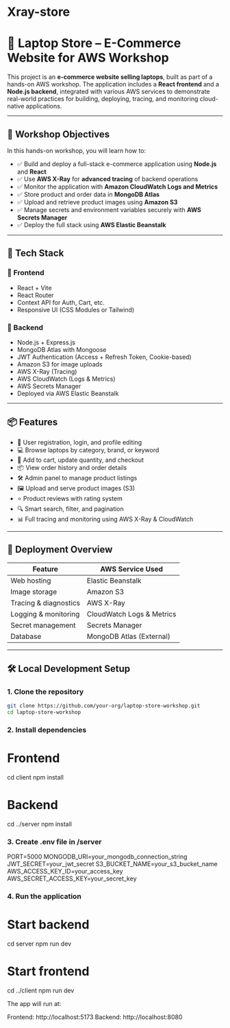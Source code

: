 ﻿# Xray-store
# 🛒 Laptop Store – E-Commerce Website for AWS Workshop

This project is an **e-commerce website selling laptops**, built as part of a hands-on AWS workshop. The application includes a **React frontend** and a **Node.js backend**, integrated with various AWS services to demonstrate real-world practices for building, deploying, tracing, and monitoring cloud-native applications.

---

## 🎯 Workshop Objectives

In this hands-on workshop, you will learn how to:

- ✅ Build and deploy a full-stack e-commerce application using **Node.js** and **React**
- ✅ Use **AWS X-Ray** for **advanced tracing** of backend operations
- ✅ Monitor the application with **Amazon CloudWatch Logs and Metrics**
- ✅ Store product and order data in **MongoDB Atlas**
- ✅ Upload and retrieve product images using **Amazon S3**
- ✅ Manage secrets and environment variables securely with **AWS Secrets Manager**
- ✅ Deploy the full stack using **AWS Elastic Beanstalk**

---

## 🧱 Tech Stack

### 🔹 Frontend

- React + Vite
- React Router
- Context API for Auth, Cart, etc.
- Responsive UI (CSS Modules or Tailwind)

### 🔹 Backend

- Node.js + Express.js
- MongoDB Atlas with Mongoose
- JWT Authentication (Access + Refresh Token, Cookie-based)
- Amazon S3 for image uploads
- AWS X-Ray (Tracing)
- AWS CloudWatch (Logs & Metrics)
- AWS Secrets Manager
- Deployed via AWS Elastic Beanstalk

---

## 📦 Features

- 👤 User registration, login, and profile editing  
- 💻 Browse laptops by category, brand, or keyword  
- 🧺 Add to cart, update quantity, and checkout  
- 📦 View order history and order details  
- 🛠️ Admin panel to manage product listings  
- 🖼️ Upload and serve product images (S3)  
- ⭐ Product reviews with rating system  
- 🔍 Smart search, filter, and pagination  
- 📊 Full tracing and monitoring using AWS X-Ray & CloudWatch  

---

## 🚀 Deployment Overview

| Feature                 | AWS Service Used         |
|------------------------|--------------------------|
| Web hosting            | Elastic Beanstalk        |
| Image storage          | Amazon S3                |
| Tracing & diagnostics  | AWS X-Ray                |
| Logging & monitoring   | CloudWatch Logs & Metrics|
| Secret management      | Secrets Manager          |
| Database               | MongoDB Atlas (External) |

---

## 🛠️ Local Development Setup

### 1. Clone the repository

```bash
git clone https://github.com/your-org/laptop-store-workshop.git
cd laptop-store-workshop
```

### 2. Install dependencies
# Frontend
cd client
npm install

# Backend
cd ../server
npm install

### 3. Create .env file in /server
PORT=5000
MONGODB_URI=your_mongodb_connection_string
JWT_SECRET=your_jwt_secret
S3_BUCKET_NAME=your_s3_bucket_name
AWS_ACCESS_KEY_ID=your_access_key
AWS_SECRET_ACCESS_KEY=your_secret_key

### 4. Run the application
# Start backend
cd server
npm run dev

# Start frontend
cd ../client
npm run dev

The app will run at:

Frontend: http://localhost:5173
Backend: http://localhost:8080
